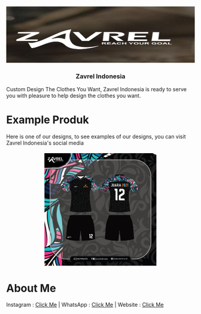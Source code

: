 <h4 align="center"> <img src="https://github.com/InYourG00D1/InYourG00D1/blob/main/Z2.jpg" width="600" height="150"> </h4>
<h3 align="center"> Zavrel Indonesia </h3>

Custom Design The Clothes You Want, Zavrel Indonesia is ready to serve you with pleasure to help design the clothes you want.

# Example Produk
Here is one of our designs, to see examples of our designs, you can visit Zavrel Indonesia's social media
<h5 align="center"> <img src="https://github.com/InYourG00D1/InYourG00D1/blob/main/z1.jpg" width="300" height="300"> </h4>

# About Me
Instagram : <td><a target="_blank" href="https://www.instagram.com/zavrelindonesia">Click Me</a></td>
 | WhatsApp : <td><a target="_blank" href="https://api.whatsapp.com/send?phone=6285711964952&text=Hallo,%20baru%20saja%20saya%20mengunjungi%20iklan%20Anda%20di%20website%20www.zavrel.co.id,%20ada%20yang%20ingin%20saya%20tanyakan/">Click Me</a></td>
 | Website : <td><a target="_blank" href="https://www.zavrel.co.id/">Click Me</a></td>

